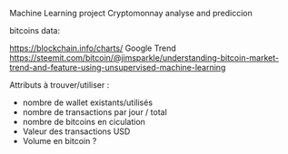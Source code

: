 Machine Learning project
Cryptomonnay analyse and prediccion

bitcoins data:

https://blockchain.info/charts/
Google Trend
https://steemit.com/bitcoin/@jimsparkle/understanding-bitcoin-market-trend-and-feature-using-unsupervised-machine-learning

Attributs à trouver/utiliser :
- nombre de wallet existants/utilisés
- nombre de transactions par jour / total
- nombre de bitcoins en ciculation
- Valeur des transactions USD
- Volume en bitcoin ?
